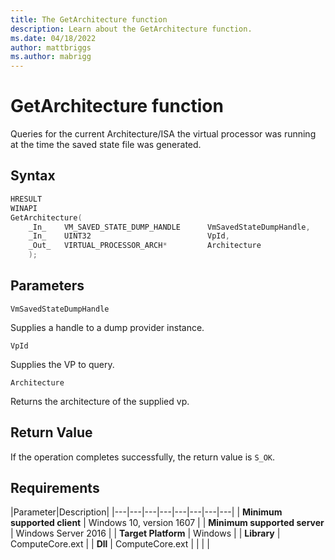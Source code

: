 ```yaml
---
title: The GetArchitecture function
description: Learn about the GetArchitecture function.
ms.date: 04/18/2022
author: mattbriggs
ms.author: mabrigg
---
```


# GetArchitecture function

Queries for the current Architecture/ISA the virtual processor was running at the time the saved state file was generated.

## Syntax

```C
HRESULT
WINAPI
GetArchitecture(
    _In_    VM_SAVED_STATE_DUMP_HANDLE      VmSavedStateDumpHandle,
    _In_    UINT32                          VpId,
    _Out_   VIRTUAL_PROCESSOR_ARCH*         Architecture
    );
```
## Parameters

`VmSavedStateDumpHandle`

Supplies a handle to a dump provider instance.

`VpId`

Supplies the VP to query.

`Architecture`

Returns the architecture of the supplied vp.

## Return Value

If the operation completes successfully, the return value is `S_OK`.

## Requirements

|Parameter|Description|
|---|---|---|---|---|---|---|---|
| **Minimum supported client** | Windows 10, version 1607 |
| **Minimum supported server** | Windows Server 2016 |
| **Target Platform** | Windows |
| **Library** | ComputeCore.ext |
| **Dll** | ComputeCore.ext |
|    |    |
